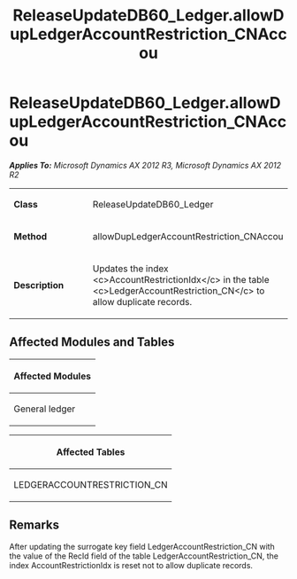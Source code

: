 ﻿---
title: ReleaseUpdateDB60_Ledger.allowDupLedgerAccountRestriction_CNAccou
TOCTitle: ReleaseUpdateDB60_Ledger.allowDupLedgerAccountRestriction_CNAccou
ms:assetid: c030019f-ad51-3e23-c802-7af2b99d5c2b
ms:mtpsurl: https://msdn.microsoft.com/en-us/library/JJ686770(v=AX.60)
ms:contentKeyID: 49710968
ms.date: 05/18/2015
mtps_version: v=AX.60
---

# ReleaseUpdateDB60\_Ledger.allowDupLedgerAccountRestriction\_CNAccou 


_**Applies To:** Microsoft Dynamics AX 2012 R3, Microsoft Dynamics AX 2012 R2_

<table>
<colgroup>
<col style="width: 50%" />
<col style="width: 50%" />
</colgroup>
<tbody>
<tr class="odd">
<td><p><strong>Class</strong></p></td>
<td><p>ReleaseUpdateDB60_Ledger</p></td>
</tr>
<tr class="even">
<td><p><strong>Method</strong></p></td>
<td><p>allowDupLedgerAccountRestriction_CNAccou</p></td>
</tr>
<tr class="odd">
<td><p><strong>Description</strong></p></td>
<td><p>Updates the index &lt;c&gt;AccountRestrictionIdx&lt;/c&gt; in the table &lt;c&gt;LedgerAccountRestriction_CN&lt;/c&gt; to allow duplicate records.</p></td>
</tr>
</tbody>
</table>


## Affected Modules and Tables

<table>
<colgroup>
<col style="width: 100%" />
</colgroup>
<thead>
<tr class="header">
<th><p>Affected Modules</p></th>
</tr>
</thead>
<tbody>
<tr class="odd">
<td><p>General ledger</p></td>
</tr>
</tbody>
</table>


<table>
<colgroup>
<col style="width: 100%" />
</colgroup>
<thead>
<tr class="header">
<th><p>Affected Tables</p></th>
</tr>
</thead>
<tbody>
<tr class="odd">
<td><p>LEDGERACCOUNTRESTRICTION_CN</p></td>
</tr>
</tbody>
</table>


## Remarks

After updating the surrogate key field LedgerAccountRestriction\_CN with the value of the RecId field of the table LedgerAccountRestriction\_CN, the index AccountRestrictionIdx is reset not to allow duplicate records.

  



